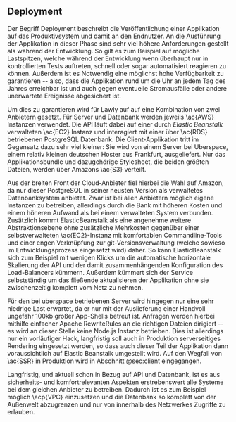 ## Deployment
Der Begriff Deployment beschreibt die Veröffentlichung einer Applikation auf das Produktivsystem und damit an den Endnutzer. An die Ausführung der Applikation in dieser Phase sind sehr viel höhere Anforderungen gestellt als während der Entwicklung. So gilt es zum Beispiel auf mögliche Lastspitzen, welche während der Entwicklung wenn überhaupt nur in kontrollierten Tests auftreten, schnell oder sogar automatisiert reagieren zu können. Außerdem ist es Notwendig eine möglichst hohe Verfügbarkeit zu garantieren -- also, dass die Applikation rund um die Uhr an jedem Tag des Jahres erreichbar ist und auch gegen eventuelle Stromausfälle oder andere unerwartete Ereignisse abgesichert ist.

Um dies zu garantieren wird für Lawly auf auf eine Kombination von zwei Anbietern gesetzt. Für Server und Datenbank werden jeweils \ac{AWS} Instanzen verwendet. Die API läuft dabei auf einer durch *Elastic Beanstalk* verwalteten \ac{EC2} Instanz und interagiert mit einer über \ac{RDS} betriebenen PostgreSQL Datenbank. Die Client-Applikation tritt im Gegensatz dazu sehr viel kleiner: Sie wird von einem Server bei Uberspace, einem relativ kleinen deutschen Hoster aus Frankfurt, ausgeliefert. Nur das Applikationsbundle und dazugehörige Stylesheet, die beiden größten Dateien, werden über Amazons \ac{S3} verteilt.

Aus der breiten Front der Cloud-Anbieter fiel hierbei die Wahl auf Amazon, da nur dieser PostgreSQL in seiner neusten Version als verwaltetes Datenbanksystem anbietet. Zwar ist bei allen Anbietern möglich eigene Instanzen zu betreiben, allerdings durch die Bank mit höheren Kosten und einem höheren Aufwand als bei einem verwalteten System verbunden. Zusätzlich kommt ElasticBeanstalk als eine angenehme weitere Abstraktionsebene ohne zusätzliche Mehrkosten gegenüber einer selbstverwalteten \ac{EC2}-Instanz mit komfortablen Commandline-Tools und einer engen Verknüpfung zur git-Versionsverwaltung (welche sowieso im Entwicklungsprozess eingesetzt wird) daher. So kann ElasticBeanstalk sich zum Beispiel mit wenigen Klicks um die automatische horizontale Skalierung der API und der damit zusammenhängenden Konfiguration des Load-Balancers kümmern. Außerdem kümmert sich der Service selbstständig um das fließende aktualisieren der Applikation ohne sie zwischenzeitig komplett vom Netz zu nehmen.

Für den bei uberspace betriebenen Server wird hingegen nur eine sehr niedrige Last erwartet, da er nur mit der Auslieferung einer Handvoll ungefähr 100kb großer App-Shells betreut ist. Anfragen werden hierbei mithilfe einfacher Apache RewriteRules an die richtigen Dateien dirigiert -- es wird an dieser Stelle keine Node.js Instanz betrieben. Dies ist allerdings nur ein vorläufiger Hack, langfristig soll auch in Produktion serverseitiges Rendering eingesetzt werden, so dass auch dieser Teil der Applikation dann voraussichtlich auf Elastic Beanstalk umgestellt wird. Auf den Wegfall von \ac{SSR} in Produktion wird in Abschnitt @sec:client eingegangen.

Langfristig, und aktuell schon in Bezug auf API und Datenbank, ist es aus sicherheits- und komfortrelevanten Aspekten erstrebenswert alle Systeme bei dem gleichen Anbieter zu betreiben. Dadurch ist es zum Beispiel möglich \acp{VPC} einzusetzen und die Datenbank so komplett von der Außenwelt abzugrenzen und nur von innerhalb des Netzwerkes Zugriffe zu erlauben.
